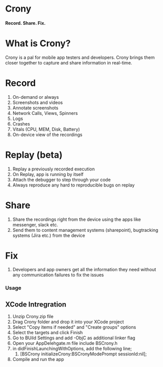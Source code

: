 # Crony
#### Record. Share. Fix.

# What is Crony?
Crony is a pal for mobile app testers and developers. Crony brings them closer together to capture and share information in real-time.

# Record
1. On-demand or always
2. Screenshots and videos
3. Annotate screenshots
4. Network Calls, Views, Spinners
5. Logs
6. Crashes
7. Vitals (CPU, MEM, Disk, Battery)
8. On-device view of the recordings

# Replay (beta)
1. Replay a previously recorded execution
2. On Replay, app is running by itself
3. Attach the debugger to step through your code
4. Always reproduce any hard to reproducible bugs on replay

# Share
1. Share the recordings right from the device using the apps like messenger, slack etc.
2. Send them to content management systems (sharepoint), bugtracking systems (Jira etc.) from the device

# Fix
1. Developers and app owners get all the information they need without any communication failures to fix the issues

### Usage
## XCode Intregration
1. Unzip Crony.zip file
2. Drag Crony folder and drop it into your XCode project
3. Select "Copy items if needed" and "Create groups" options
4. Select the targets and click Finish
5. Go to BUild Settings and add -ObjC as additional linker flag
6. Open your AppDelehgate.m file include BSCrony.h
7. in didFinishLaunchingWithOptions, add the following line;
   1. [BSCrony initializeCrony:BSCronyModePrompt sessionId:nil];
8. Compile and run the app




